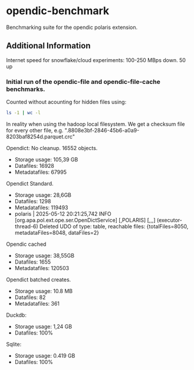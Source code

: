 # opendic-benchmark

Benchmarking suite for the opendic polaris extension.

## Additional Information

Internet speed for snowflake/cloud experiments: 100-250 MBps down. 50 up

### Initial run of the opendic-file and opendic-file-cache benchmarks.

Counted without acounting for hidden files using:

```bash
ls -1 | wc -l
```

In reality when using the hadoop local filesystem. We get a checksum file for every other file, e.g. ".8808e3bf-2846-45b6-a0a9-8203baf8254d.parquet.crc"

Opendict: No cleanup. 16552 objects.

- Storage usage: 105,39 GB
- Datafiles: 16928
- Metadatafiles: 67995

Opendict Standard.

- Storage usage: 28,6GB
- Datafiles: 1298
- Metadatafiles: 119493
- polaris | 2025-05-12 20:21:25,742 INFO [org.apa.pol.ext.ope.ser.OpenDictService] [,POLARIS] [,,,] (executor-thread-6) Deleted UDO of type: table, reachable files: {totalFiles=8050, metadataFiles=8048, dataFiles=2}

Opendic cached

- Storage usage: 38,55GB
- Datafiles: 1655
- Metadatafiles: 120503

Opendict batched creates.

- Storage usage: 10.8 MB
- Datafiles: 82
- Metadatafiles: 361

Duckdb:

- Storage usage: 1,24 GB
- Datafiles: 100%

Sqlite:

- Storage usage: 0.419 GB
- Datafiles: 100%
